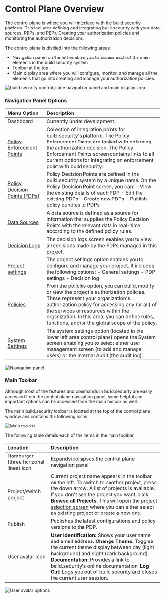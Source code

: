 # Control Plane Overview

The control plane is where you will interface with the build.security platform. This includes defining and integrating build.security with your data sources, PDPs, and PEPs. Creating your authorization policies and monitoring the authorization decisions.

The control plane is divided into the following areas:

* Navigation panel on the left enables you to access each of the main elements in the build.security system
* Toolbar at the top
* Main display area where you will configure, monitor, and manage all the elements that go into creating and manage your authorization policies.

![build.security control plane navigation panel and main display area](https://files.readme.io/1ebfc4a-policy.PNG)

### Navigation Panel Options

| Menu Option | Description |
| :--- | :--- |
| Dashboard | Currently under development. |
| [Policy Enforcement Points](https://docs.build.security/docs/policy-enforcement-points-peps) | Collection of integration points for build.security's platform. The Policy Enforcement Points are tasked with enforcing the authorization decision. The Policy Enforcement Points screen contains links to all current options for integrating an enforcement point with build.security. |
| [Policy Decision Points \(PDPs\)](https://docs.build.security/docs/policy-decision-points) | Policy Decision Points are defined in the build.security system by a unique name. On the Policy Decision Point screen, you can:  - View the existing details of each PDP - Edit the existing PDPs - Create new PDPs - Publish policy bundles to PDPs |
| [Data Sources](https://docs.build.security/docs/data-sources-1) | A data source is defined as a source for information that supplies the Policy Decision Points with the relevant data in real-time according to the defined policy rules. |
| [Decision Logs](https://docs.build.security/docs/decision-log) | The decision logs screen enables you to view all decisions made by the PDPs managed in this project. |
| [Project settings](https://docs.build.security/docs/manage-your-projects) | The project settings option enables you to configure and manage your project. It includes the following options:  - General settings - PDP settings - Decision log |
| [Policies](https://docs.build.security/docs/authorization_policies) | From the policies option, you can build, modify or view the project's authorization policies. These represent your organization's authorization policy for accessing any \(or all\) of the services or resources within the organization.  In this area, you can define rules, functions, and/or the global scope of the policy. |
| [System Settings](https://docs.build.security/docs/system-settings-1) | The system settings option \(located in the lower left area control plane\) opens the System screen enabling you to select either user management screen \(to add and manage users\) or the Internal Audit \(the audit log\). |

![Navigation panel](https://files.readme.io/d211284-control_navigationsysset.PNG)

### Main Toolbar

Although most of the features and commands in build.security are easily accessed from the control plane navigation panel, some helpful and important options can be accessed from the main toolbar as well.

The main build.security toolbar is located at the top of the control plane window and contains the following icons:

![Main toolbar](https://files.readme.io/4c9dda3-toolbar.PNG)

The following table details each of the items in the main toolbar.

| Location | Description |
| :--- | :--- |
| Hamburger \(three horizonal lines\) icon | Expands/collapses the control plane navigation panel |
| Project/switch project | Current project name appears in the toolbar on the left. To switch to another project, press the down arrow. A list of projects is available. If you don't see the project you want, click **Browse all Projects**.  This will open the [project selection screen](https://docs.build.security/docs/project-management-screen) where you can either select an existing project or create a new one. |
| Publish | Publishes the latest configurations and policy versions to the PDP. |
| User avatar icon | **User identification:** Shows your user name and email address.  **Change Theme:** Toggles the current theme display between day \(light background\) and night \(dark background\).  **Documentation:** Provides a link to build.security's online documentation.  **Log Out:** Logs you out of build.security and closes the current user session. |

![User avatar options](https://files.readme.io/23e73c5-toolbar-right.png)



